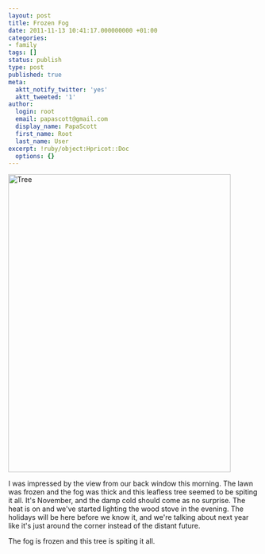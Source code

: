 ```yaml
---
layout: post
title: Frozen Fog
date: 2011-11-13 10:41:17.000000000 +01:00
categories:
- family
tags: []
status: publish
type: post
published: true
meta:
  aktt_notify_twitter: 'yes'
  aktt_tweeted: '1'
author:
  login: root
  email: papascott@gmail.com
  display_name: PapaScott
  first_name: Root
  last_name: User
excerpt: !ruby/object:Hpricot::Doc
  options: {}
---
```

<p><img src="http://www.papascott.de/wordpress/wp-content/uploads/2011/11/tree.jpg" alt="Tree" border="0" width="448" height="600" /></p>
<p>I was impressed by the view from our back window this morning. The lawn was frozen and the fog was thick and this leafless tree seemed to be spiting it all. It's November, and the damp cold should come as no surprise. The heat is on and we've started lighting the wood stove in the evening. The holidays will be here before we know it, and we're talking about next year like it's just around the corner instead of the distant future. </p>
<p>The fog is frozen and this tree is spiting it all.</p>
